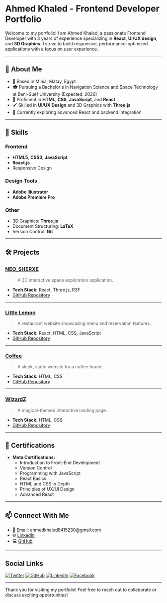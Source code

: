 # Ahmed Khaled - Frontend Developer Portfolio

Welcome to my portfolio! I am Ahmed Khaled, a passionate Frontend Developer with 3 years of experience specializing in **React**, **UI/UX design**, and **3D Graphics**. I strive to build responsive, performance-optimized applications with a focus on user experience.

---

## 🚀 About Me
- 📍 Based in Minia, Matay, Egypt
- 🎓 Pursuing a Bachelor's in Navigation Science and Space Technology at Beni-Suef University (Expected: 2026)
- 🌟 Proficient in **HTML**, **CSS**, **JavaScript**, and **React**
- 🖌️ Skilled in **UI/UX Design** and 3D Graphics with **Three.js**
- 🌱 Currently exploring advanced React and backend integration

---

## 🔧 Skills

### Frontend
- **HTML5**, **CSS3**, **JavaScript**
- **React.js**
- Responsive Design

### Design Tools
- **Adobe Illustrator**
- **Adobe Premiere Pro**

### Other
- 3D Graphics: **Three.js**
- Document Structuring: **LaTeX**
- Version Control: **Git**

---

## 🛠️ Projects

### [NEO_SHERXE](https://neo-sherxe.vercel.app/)
> A 3D interactive space exploration application.
- **Tech Stack:** React, Three.js, R3F
- [GitHub Repository](https://github.com/AhmedKhaledp-0/NEO_SHERXE)

---

### [Little Lemon](https://little-lemon-inky-six.vercel.app/)
> A restaurant website showcasing menu and reservation features.
- **Tech Stack:** React, HTML, CSS, JavaScript
- [GitHub Repository](https://github.com/AhmedKhaledp-0/little-lemon)

---

### [Coffee](https://ahmedkhaledp-0.github.io/coffee/)
> A sleek, static website for a coffee brand.
- **Tech Stack:** HTML, CSS
- [GitHub Repository](https://github.com/AhmedKhaledp-0/coffee)

---

### [WizardZ](https://ahmedkhaledp-0.github.io/wizardZ/)
> A magical-themed interactive landing page.
- **Tech Stack:** HTML, CSS
- [GitHub Repository](https://github.com/AhmedKhaledp-0/wizardZ)

---

## 📄 Certifications
- **Meta Certifications:**
  - Introduction to Front-End Development
  - Version Control
  - Programming with JavaScript
  - React Basics
  - HTML and CSS in Depth
  - Principles of UX/UI Design
  - Advanced React

---

## 📫 Connect With Me
- 📧 Email: [ahmedkhaled8415230@gmail.com](mailto:ahmedkhaled8415230@gmail.com)
- 🌐 [LinkedIn](https://www.linkedin.com/in/ahmed-khaled-8a6450276/)
- 💻 [GitHub](https://github.com/AhmedKhaledp-0)

---

## Social Links
[![Twitter](https://img.shields.io/badge/Twitter-1DA1F2?logo=twitter&logoColor=white)](https://x.com/AhmedKhaledp_0)
[![GitHub](https://img.shields.io/badge/GitHub-181717?logo=github&logoColor=white)](https://github.com/AhmedKhaledp-0)
[![LinkedIn](https://img.shields.io/badge/LinkedIn-0077B5?logo=linkedin&logoColor=white)](https://www.linkedin.com/in/ahmed-khaled-8a6450276/)
[![Facebook](https://img.shields.io/badge/Facebook-1877F2?logo=facebook&logoColor=white)](https://www.facebook.com/AhmedKhaldP.0)

---

Thank you for visiting my portfolio! Feel free to reach out to collaborate or discuss exciting opportunities!
